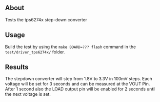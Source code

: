 ## About
Tests the tps6274x step-down converter

## Usage
Build the test by using the `make BOARD=??? flash` command in the `test/driver_tps6274x/` folder.

## Results
The stepdown converter will step from 1.8V to 3.3V in 100mV steps.
Each voltage will be set for 3 seconds and can be measured at the VOUT Pin.
After 1 second also the LOAD output pin will be enabled for 2 seconds
until the next voltage is set.
